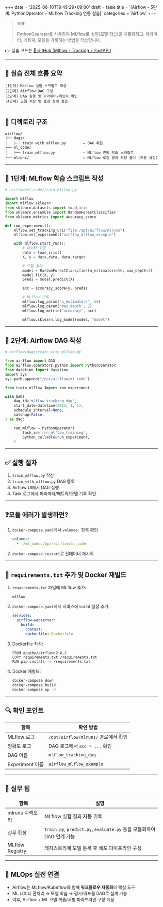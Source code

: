 +++
date = '2025-06-10T19:49:29+09:00'
draft = false
title = '[Airflow - 5단계: PythonOperator + MLflow Tracking 연동 실습]'
categories = 'Airflow'
+++

> 목표
> 
> 
> PythonOperator를 사용하여 MLflow로 실험(모델 학습)을 자동화하고, 파라미터, 메트릭, 모델을 기록하는 방법을 학습합니다.
> 

👉 실습 코드는 [🔗 GitHub (Mlflow - Tracking + FastAPI)](https://github.com/keonhoban/mlops-infra-labs/tree/main/airflow/05_Airflow_and_MLflow)

---

## 🧭 실습 전체 흐름 요약

```
[1단계] MLflow 실험 스크립트 작성
[2단계] Airflow DAG 구성
[3단계] DAG 실행 및 파라미터/메트릭 확인
[4단계] 모델 저장 및 로깅 상태 점검
```

---

## 📁 디렉토리 구조

```
airflow/
├── dags/
│   ├── train_with_mlflow.py        ← DAG 파일
├── ml_code/
│   ├── train_mlflow.py             ← MLflow 연동 학습 스크립트
└── mlruns/                         ← MLflow 로깅 결과 저장 폴더 (자동 생성)
```

---

## 🧪 1단계: MLflow 학습 스크립트 작성

```python
# airflow/ml_code/train_mlflow.py

import mlflow
import mlflow.sklearn
from sklearn.datasets import load_iris
from sklearn.ensemble import RandomForestClassifier
from sklearn.metrics import accuracy_score

def run_experiment():
    mlflow.set_tracking_uri("file:/opt/airflow/mlruns")
    mlflow.set_experiment("airflow_mlflow_example")

    with mlflow.start_run():
        # 데이터 로딩
        data = load_iris()
        X, y = data.data, data.target

        # 모델 정의
        model = RandomForestClassifier(n_estimators=50, max_depth=3)
        model.fit(X, y)
        preds = model.predict(X)

        acc = accuracy_score(y, preds)

        # MLflow 기록
        mlflow.log_param("n_estimators", 50)
        mlflow.log_param("max_depth", 3)
        mlflow.log_metric("accuracy", acc)

        mlflow.sklearn.log_model(model, "model")
```

---

## 🧪 2단계: Airflow DAG 작성

```python
# airflow/dags/train_with_mlflow.py

from airflow import DAG
from airflow.operators.python import PythonOperator
from datetime import datetime
import sys
sys.path.append("/opt/airflow/ml_code")

from train_mlflow import run_experiment

with DAG(
    dag_id='mlflow_tracking_dag',
    start_date=datetime(2023, 1, 1),
    schedule_interval=None,
    catchup=False,
) as dag:

    run_mlflow = PythonOperator(
        task_id='run_mlflow_training',
        python_callable=run_experiment,
    )
```

---

## ✅ 실행 절차

1. `train_mlflow.py` 작성
2. `train_with_mlflow.py` DAG 등록
3. Airflow UI에서 DAG 실행
4. Task 로그에서 파라미터/메트릭/모델 기록 확인

---

## ❓모듈 에러가 발생하면?

1. `docker-compose.yaml`에서 `volumes:` 항목 확인
    
    ```yaml
    volumes:
      - ./ml_code:/opt/airflow/ml_code
    ```
    
2. `docker-compose restart`로 컨테이너 재시작

---

## 🔧 `requirements.txt` 추가 및 Docker 재빌드

1. `requirements.txt` 파일에 MLflow 추가:
    
    ```
    mlflow
    ```
    
2. `docker-compose.yaml`에서 서비스에 `build` 설정 추가:
    
    ```yaml
    services:
      airflow-webserver:
        build:
          context: .
          dockerfile: Dockerfile
    ```
    
3. Dockerfile 작성:
    
    ```
    FROM apache/airflow:2.8.2
    COPY requirements.txt /requirements.txt
    RUN pip install -r /requirements.txt
    ```
    
4. Docker 재빌드:
    
    ```bash
    docker-compose down
    docker-compose build
    docker-compose up -d
    ```
    

---

## 🔍 확인 포인트

| 항목 | 확인 방법 |
| --- | --- |
| MLflow 로그 | `/opt/airflow/mlruns/` 경로에서 확인 |
| 정확도 로그 | DAG 로그에서 `acc = ...` 확인 |
| DAG 이름 | `mlflow_tracking_dag` |
| Experiment 이름 | `airflow_mlflow_example` |

---

## 🧩 실무 팁

| 항목 | 설명 |
| --- | --- |
| mlruns 디렉토리 | MLflow 실험 결과 자동 기록 |
| 실무 확장 | `train.py`, `predict.py`, `evaluate.py` 등을 모듈화하여 DAG 연계 가능 |
| MLflow Registry | 레지스트리에 모델 등록 후 배포 파이프라인 구성 |

---

## 🔧 MLOps 실전 연결

- Airflow는 MLflow/Kubeflow와 함께 **워크플로우 자동화**의 핵심 도구
- ML 데이터 전처리 → 모델 학습 → 평가/배포를 DAG로 설계 가능
- 이후, Airflow + ML 모델 학습/서빙 파이프라인 구성 예정
